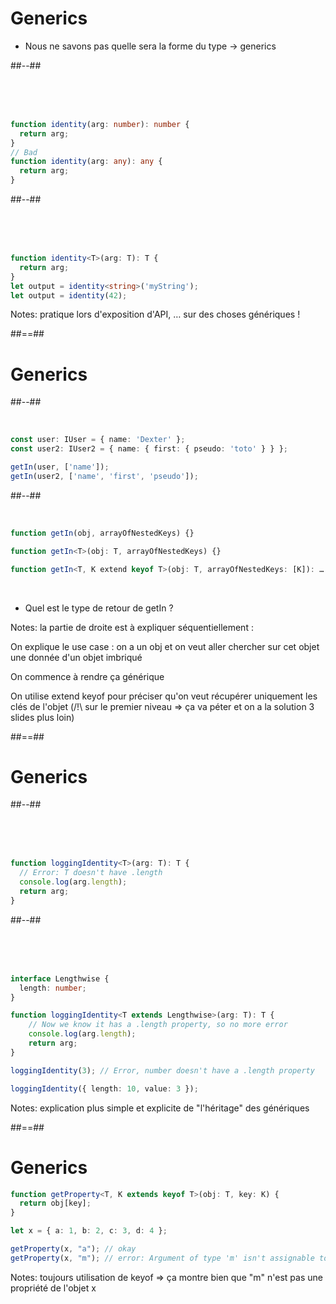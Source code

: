 <!-- .slide: class="two-column-layout" -->

# Generics

- Nous ne savons pas quelle sera la forme du type -> generics

##--##

<!-- .slide: class="with-code" -->

&nbsp;  
&nbsp;  
&nbsp;

```typescript
function identity(arg: number): number {
  return arg;
}
// Bad
function identity(arg: any): any {
  return arg;
}
```

##--##

<!-- .slide: class="with-code" -->

&nbsp;  
&nbsp;  
&nbsp;

```typescript
function identity<T>(arg: T): T {
  return arg;
}
let output = identity<string>('myString');
let output = identity(42);
```

Notes:
pratique lors d'exposition d'API, … sur des choses génériques !

##==##

<!-- .slide: class="two-column-layout" -->

# Generics

##--##

<!-- .slide: class="with-code" -->

&nbsp;

```typescript
const user: IUser = { name: 'Dexter' };
const user2: IUser2 = { name: { first: { pseudo: 'toto' } } };

getIn(user, ['name']);
getIn(user2, ['name', 'first', 'pseudo']);
```

##--##

<!-- .slide: class="with-code" -->

&nbsp;

```typescript
function getIn(obj, arrayOfNestedKeys) {}
```
<!-- .element: class="fragment" -->

```typescript
function getIn<T>(obj: T, arrayOfNestedKeys) {}
```
<!-- .element: class="fragment" -->

```typescript
function getIn<T, K extend keyof T>(obj: T, arrayOfNestedKeys: [K]): … ? {}
```
<!-- .element: class="fragment" -->

&nbsp;

- Quel est le type de retour de getIn ?
<!-- .element: class="fragment"-->

Notes:
la partie de droite est à expliquer séquentiellement :

On explique le use case : on a un obj et on veut aller chercher sur cet objet une donnée d'un objet imbriqué

On commence à rendre ça générique

On utilise extend keyof pour préciser qu'on veut récupérer uniquement les clés de l'objet (/!\ sur le premier niveau => ça va péter et on a la solution 3 slides plus loin)

##==##

<!-- .slide: class="two-column-layout" -->

# Generics

##--##

<!-- .slide: class="with-code" -->

&nbsp;  
&nbsp;  
&nbsp;

```typescript
function loggingIdentity<T>(arg: T): T {
  // Error: T doesn't have .length
  console.log(arg.length); 
  return arg;
}
```

##--##

<!-- .slide: class="with-code" -->

&nbsp;  
&nbsp;  
&nbsp;

```typescript
interface Lengthwise {
  length: number;
}

function loggingIdentity<T extends Lengthwise>(arg: T): T {
    // Now we know it has a .length property, so no more error
    console.log(arg.length); 
    return arg;
}
```
<!-- .element: class="fragment" -->

```typescript
loggingIdentity(3); // Error, number doesn't have a .length property
```
<!-- .element: class="fragment" -->

```typescript
loggingIdentity({ length: 10, value: 3 });
```
<!-- .element: class="fragment" -->

Notes:
explication plus simple et explicite de "l'héritage" des génériques

##==##

<!-- .slide: class="with-code" -->

# Generics

```typescript
function getProperty<T, K extends keyof T>(obj: T, key: K) {
  return obj[key];
}

let x = { a: 1, b: 2, c: 3, d: 4 };

getProperty(x, "a"); // okay
getProperty(x, "m"); // error: Argument of type 'm' isn't assignable to 'a' | 'b' | 'c' | 'd'.
```

Notes:
toujours utilisation de keyof => ça montre bien que "m" n'est pas une propriété de l'objet x
